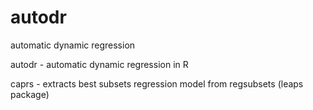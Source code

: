 # autodr
automatic dynamic regression

autodr - automatic dynamic regression in R

caprs - extracts best subsets regression model from regsubsets (leaps package)
